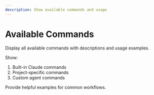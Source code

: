 ```yaml
---
description: Show available commands and usage
---
```


# Available Commands

Display all available commands with descriptions and usage examples.

Show:
1. Built-in Claude commands
2. Project-specific commands  
3. Custom agent commands

Provide helpful examples for common workflows.